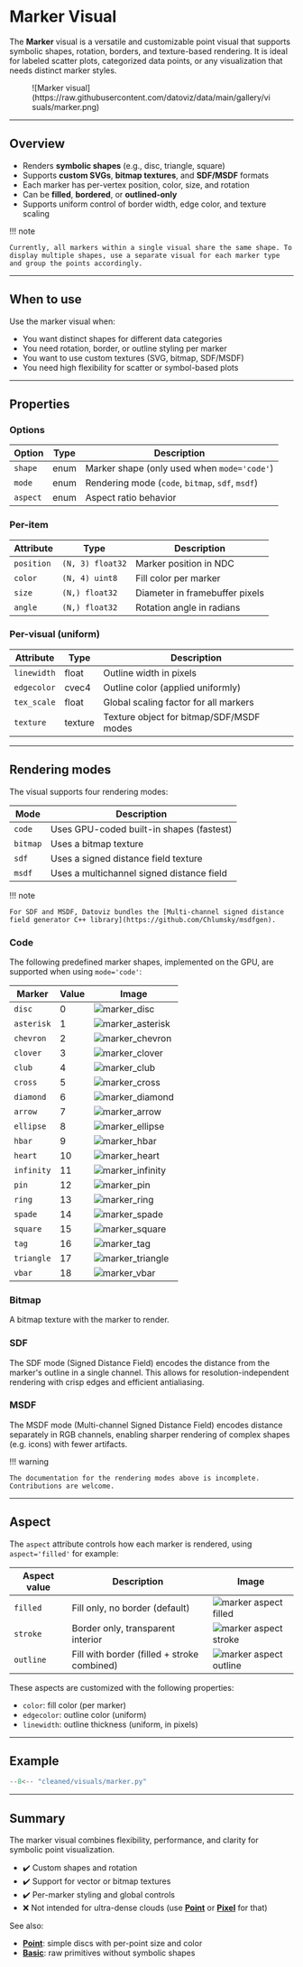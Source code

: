 # Marker Visual

The **Marker** visual is a versatile and customizable point visual that supports symbolic shapes, rotation, borders, and texture-based rendering. It is ideal for labeled scatter plots, categorized data points, or any visualization that needs distinct marker styles.

<figure markdown="span">
![Marker visual](https://raw.githubusercontent.com/datoviz/data/main/gallery/visuals/marker.png)
</figure>

---

## Overview

- Renders **symbolic shapes** (e.g., disc, triangle, square)
- Supports **custom SVGs**, **bitmap textures**, and **SDF/MSDF** formats
- Each marker has per-vertex position, color, size, and rotation
- Can be **filled**, **bordered**, or **outlined-only**
- Supports uniform control of border width, edge color, and texture scaling

!!! note

    Currently, all markers within a single visual share the same shape. To display multiple shapes, use a separate visual for each marker type and group the points accordingly.

---

## When to use

Use the marker visual when:

- You want distinct shapes for different data categories
- You need rotation, border, or outline styling per marker
- You want to use custom textures (SVG, bitmap, SDF/MSDF)
- You need high flexibility for scatter or symbol-based plots

---

## Properties

### Options

| Option      | Type     | Description                                          |
|-------------|----------|------------------------------------------------------|
| `shape`     | enum     | Marker shape (only used when `mode='code'`)          |
| `mode`      | enum     | Rendering mode (`code`, `bitmap`, `sdf`, `msdf`)     |
| `aspect`    | enum     | Aspect ratio behavior                                |

### Per-item

| Attribute  | Type             | Description                          |
|------------|------------------|--------------------------------------|
| `position` | `(N, 3) float32` | Marker position in NDC               |
| `color`    | `(N, 4) uint8`   | Fill color per marker                |
| `size`     | `(N,) float32`   | Diameter in framebuffer pixels       |
| `angle`    | `(N,) float32`   | Rotation angle in radians            |

### Per-visual (uniform)

| Attribute   | Type     | Description                                          |
|-------------|----------|------------------------------------------------------|
| `linewidth` | float    | Outline width in pixels                              |
| `edgecolor` | cvec4    | Outline color (applied uniformly)                    |
| `tex_scale` | float    | Global scaling factor for all markers                |
| `texture`   | texture  | Texture object for bitmap/SDF/MSDF modes             |

---

## Rendering modes

The visual supports four rendering modes:

| Mode     | Description                                     |
|----------|-------------------------------------------------|
| `code`   | Uses GPU-coded built-in shapes (fastest)        |
| `bitmap` | Uses a bitmap texture                           |
| `sdf`    | Uses a signed distance field texture            |
| `msdf`   | Uses a multichannel signed distance field        |

!!! note

    For SDF and MSDF, Datoviz bundles the [Multi-channel signed distance field generator C++ library](https://github.com/Chlumsky/msdfgen).

### Code

The following predefined marker shapes, implemented on the GPU, are supported when using `mode='code'`:

| Marker | Value | Image |
| ---- | ---- | ---- |
| `disc` | 0 | ![marker_disc](https://raw.githubusercontent.com/datoviz/data/main/screenshots/guide/marker_disc.png) |
| `asterisk` | 1 | ![marker_asterisk](https://raw.githubusercontent.com/datoviz/data/main/screenshots/guide/marker_asterisk.png) |
| `chevron` | 2 | ![marker_chevron](https://raw.githubusercontent.com/datoviz/data/main/screenshots/guide/marker_chevron.png) |
| `clover` | 3 | ![marker_clover](https://raw.githubusercontent.com/datoviz/data/main/screenshots/guide/marker_clover.png) |
| `club` | 4 | ![marker_club](https://raw.githubusercontent.com/datoviz/data/main/screenshots/guide/marker_club.png) |
| `cross` | 5 | ![marker_cross](https://raw.githubusercontent.com/datoviz/data/main/screenshots/guide/marker_cross.png) |
| `diamond` | 6 | ![marker_diamond](https://raw.githubusercontent.com/datoviz/data/main/screenshots/guide/marker_diamond.png) |
| `arrow` | 7 | ![marker_arrow](https://raw.githubusercontent.com/datoviz/data/main/screenshots/guide/marker_arrow.png) |
| `ellipse` | 8 | ![marker_ellipse](https://raw.githubusercontent.com/datoviz/data/main/screenshots/guide/marker_ellipse.png) |
| `hbar` | 9 | ![marker_hbar](https://raw.githubusercontent.com/datoviz/data/main/screenshots/guide/marker_hbar.png) |
| `heart` | 10 | ![marker_heart](https://raw.githubusercontent.com/datoviz/data/main/screenshots/guide/marker_heart.png) |
| `infinity` | 11 | ![marker_infinity](https://raw.githubusercontent.com/datoviz/data/main/screenshots/guide/marker_infinity.png) |
| `pin` | 12 | ![marker_pin](https://raw.githubusercontent.com/datoviz/data/main/screenshots/guide/marker_pin.png) |
| `ring` | 13 | ![marker_ring](https://raw.githubusercontent.com/datoviz/data/main/screenshots/guide/marker_ring.png) |
| `spade` | 14 | ![marker_spade](https://raw.githubusercontent.com/datoviz/data/main/screenshots/guide/marker_spade.png) |
| `square` | 15 | ![marker_square](https://raw.githubusercontent.com/datoviz/data/main/screenshots/guide/marker_square.png) |
| `tag` | 16 | ![marker_tag](https://raw.githubusercontent.com/datoviz/data/main/screenshots/guide/marker_tag.png) |
| `triangle` | 17 | ![marker_triangle](https://raw.githubusercontent.com/datoviz/data/main/screenshots/guide/marker_triangle.png) |
| `vbar` | 18 | ![marker_vbar](https://raw.githubusercontent.com/datoviz/data/main/screenshots/guide/marker_vbar.png) |

### Bitmap

A bitmap texture with the marker to render.

### SDF

The SDF mode (Signed Distance Field) encodes the distance from the marker's outline in a single channel. This allows for resolution-independent rendering with crisp edges and efficient antialiasing.

### MSDF

The MSDF mode (Multi-channel Signed Distance Field) encodes distance separately in RGB channels, enabling sharper rendering of complex shapes (e.g. icons) with fewer artifacts.

!!! warning

    The documentation for the rendering modes above is incomplete. Contributions are welcome.

---

## Aspect

The `aspect` attribute controls how each marker is rendered, using `aspect='filled'` for example:

| Aspect value | Description                                    | Image |
|--------------|------------------------------------------------|-------|
| `filled`     | Fill only, no border (default)                 | ![marker aspect filled](https://raw.githubusercontent.com/datoviz/data/main/screenshots/guide/marker_filled.png) |
| `stroke`     | Border only, transparent interior              | ![marker aspect stroke](https://raw.githubusercontent.com/datoviz/data/main/screenshots/guide/marker_stroke.png) |
| `outline`    | Fill with border (filled + stroke combined)    | ![marker aspect outline](https://raw.githubusercontent.com/datoviz/data/main/screenshots/guide/marker_outline.png) |

These aspects are customized with the following properties:

- `color`: fill color (per marker)
- `edgecolor`: outline color (uniform)
- `linewidth`: outline thickness (uniform, in pixels)

---

## Example

```python
--8<-- "cleaned/visuals/marker.py"
```

---

## Summary

The marker visual combines flexibility, performance, and clarity for symbolic point visualization.

* ✔️ Custom shapes and rotation
* ✔️ Support for vector or bitmap textures
* ✔️ Per-marker styling and global controls
* ❌ Not intended for ultra-dense clouds (use [**Point**](point.md) or [**Pixel**](pixel.md) for that)

See also:

* [**Point**](point.md): simple discs with per-point size and color
* [**Basic**](basic.md): raw primitives without symbolic shapes
